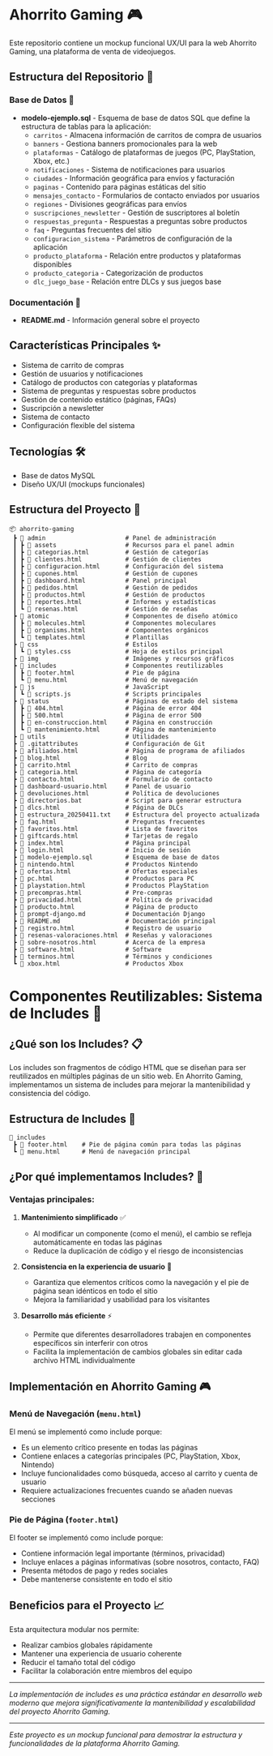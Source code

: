# Ahorrito Gaming 🎮

Este repositorio contiene un mockup funcional UX/UI para la web Ahorrito Gaming, una plataforma de venta de videojuegos.

## Estructura del Repositorio 📁

### Base de Datos 💾

- **modelo-ejemplo.sql** - Esquema de base de datos SQL que define la estructura de tablas para la aplicación:
  - `carritos` - Almacena información de carritos de compra de usuarios
  - `banners` - Gestiona banners promocionales para la web
  - `plataformas` - Catálogo de plataformas de juegos (PC, PlayStation, Xbox, etc.)
  - `notificaciones` - Sistema de notificaciones para usuarios
  - `ciudades` - Información geográfica para envíos y facturación
  - `paginas` - Contenido para páginas estáticas del sitio
  - `mensajes_contacto` - Formularios de contacto enviados por usuarios
  - `regiones` - Divisiones geográficas para envíos
  - `suscripciones_newsletter` - Gestión de suscriptores al boletín
  - `respuestas_pregunta` - Respuestas a preguntas sobre productos
  - `faq` - Preguntas frecuentes del sitio
  - `configuracion_sistema` - Parámetros de configuración de la aplicación
  - `producto_plataforma` - Relación entre productos y plataformas disponibles
  - `producto_categoria` - Categorización de productos
  - `dlc_juego_base` - Relación entre DLCs y sus juegos base

### Documentación 📄

- **README.md** - Información general sobre el proyecto

## Características Principales ✨

- Sistema de carrito de compras
- Gestión de usuarios y notificaciones
- Catálogo de productos con categorías y plataformas
- Sistema de preguntas y respuestas sobre productos
- Gestión de contenido estático (páginas, FAQs)
- Suscripción a newsletter
- Sistema de contacto
- Configuración flexible del sistema

## Tecnologías 🛠️

- Base de datos MySQL
- Diseño UX/UI (mockups funcionales)

## Estructura del Proyecto 📂

```
📦 ahorrito-gaming
 ┣ 📂 admin                      # Panel de administración
 ┃ ┣ 📂 assets                   # Recursos para el panel admin
 ┃ ┣ 📄 categorias.html          # Gestión de categorías
 ┃ ┣ 📄 clientes.html            # Gestión de clientes
 ┃ ┣ 📄 configuracion.html       # Configuración del sistema
 ┃ ┣ 📄 cupones.html             # Gestión de cupones
 ┃ ┣ 📄 dashboard.html           # Panel principal
 ┃ ┣ 📄 pedidos.html             # Gestión de pedidos
 ┃ ┣ 📄 productos.html           # Gestión de productos
 ┃ ┣ 📄 reportes.html            # Informes y estadísticas
 ┃ ┗ 📄 resenas.html             # Gestión de reseñas
 ┣ 📂 atomic                     # Componentes de diseño atómico
 ┃ ┣ 📄 molecules.html           # Componentes moleculares
 ┃ ┣ 📄 organisms.html           # Componentes orgánicos
 ┃ ┗ 📄 templates.html           # Plantillas
 ┣ 📂 css                        # Estilos
 ┃ ┗ 📄 styles.css               # Hoja de estilos principal
 ┣ 📂 img                        # Imágenes y recursos gráficos
 ┣ 📂 includes                   # Componentes reutilizables
 ┃ ┣ 📄 footer.html              # Pie de página
 ┃ ┗ 📄 menu.html                # Menú de navegación
 ┣ 📂 js                         # JavaScript
 ┃ ┗ 📄 scripts.js               # Scripts principales
 ┣ 📂 status                     # Páginas de estado del sistema
 ┃ ┣ 📄 404.html                 # Página de error 404
 ┃ ┣ 📄 500.html                 # Página de error 500
 ┃ ┣ 📄 en-construccion.html     # Página en construcción
 ┃ ┗ 📄 mantenimiento.html       # Página de mantenimiento
 ┣ 📂 utils                      # Utilidades
 ┣ 📄 .gitattributes             # Configuración de Git
 ┣ 📄 afiliados.html             # Página de programa de afiliados
 ┣ 📄 blog.html                  # Blog
 ┣ 📄 carrito.html               # Carrito de compras
 ┣ 📄 categoria.html             # Página de categoría
 ┣ 📄 contacto.html              # Formulario de contacto
 ┣ 📄 dashboard-usuario.html     # Panel de usuario
 ┣ 📄 devoluciones.html          # Política de devoluciones
 ┣ 📄 directorios.bat            # Script para generar estructura
 ┣ 📄 dlcs.html                  # Página de DLCs
 ┣ 📄 estructura_20250411.txt    # Estructura del proyecto actualizada
 ┣ 📄 faq.html                   # Preguntas frecuentes
 ┣ 📄 favoritos.html             # Lista de favoritos
 ┣ 📄 giftcards.html             # Tarjetas de regalo
 ┣ 📄 index.html                 # Página principal
 ┣ 📄 login.html                 # Inicio de sesión
 ┣ 📄 modelo-ejemplo.sql         # Esquema de base de datos
 ┣ 📄 nintendo.html              # Productos Nintendo
 ┣ 📄 ofertas.html               # Ofertas especiales
 ┣ 📄 pc.html                    # Productos para PC
 ┣ 📄 playstation.html           # Productos PlayStation
 ┣ 📄 precompras.html            # Pre-compras
 ┣ 📄 privacidad.html            # Política de privacidad
 ┣ 📄 producto.html              # Página de producto
 ┣ 📄 prompt-django.md           # Documentación Django
 ┣ 📄 README.md                  # Documentación principal
 ┣ 📄 registro.html              # Registro de usuario
 ┣ 📄 resenas-valoraciones.html  # Reseñas y valoraciones
 ┣ 📄 sobre-nosotros.html        # Acerca de la empresa
 ┣ 📄 software.html              # Software
 ┣ 📄 terminos.html              # Términos y condiciones
 ┗ 📄 xbox.html                  # Productos Xbox

```

# Componentes Reutilizables: Sistema de Includes 🧩

## ¿Qué son los Includes? 📋

Los includes son fragmentos de código HTML que se diseñan para ser reutilizados en múltiples páginas de un sitio web. En Ahorrito Gaming, implementamos un sistema de includes para mejorar la mantenibilidad y consistencia del código.

## Estructura de Includes 📂

```
📂 includes
 ┣ 📄 footer.html    # Pie de página común para todas las páginas
 ┗ 📄 menu.html      # Menú de navegación principal
```

## ¿Por qué implementamos Includes? 🤔

### Ventajas principales:

1. **Mantenimiento simplificado** ✅
   - Al modificar un componente (como el menú), el cambio se refleja automáticamente en todas las páginas
   - Reduce la duplicación de código y el riesgo de inconsistencias

2. **Consistencia en la experiencia de usuario** 🔄
   - Garantiza que elementos críticos como la navegación y el pie de página sean idénticos en todo el sitio
   - Mejora la familiaridad y usabilidad para los visitantes

3. **Desarrollo más eficiente** ⚡
   - Permite que diferentes desarrolladores trabajen en componentes específicos sin interferir con otros
   - Facilita la implementación de cambios globales sin editar cada archivo HTML individualmente

## Implementación en Ahorrito Gaming 🎮

### Menú de Navegación (`menu.html`)

El menú se implementó como include porque:
- Es un elemento crítico presente en todas las páginas
- Contiene enlaces a categorías principales (PC, PlayStation, Xbox, Nintendo)
- Incluye funcionalidades como búsqueda, acceso al carrito y cuenta de usuario
- Requiere actualizaciones frecuentes cuando se añaden nuevas secciones

### Pie de Página (`footer.html`)

El footer se implementó como include porque:
- Contiene información legal importante (términos, privacidad)
- Incluye enlaces a páginas informativas (sobre nosotros, contacto, FAQ)
- Presenta métodos de pago y redes sociales
- Debe mantenerse consistente en todo el sitio

## Beneficios para el Proyecto 📈

Esta arquitectura modular nos permite:
- Realizar cambios globales rápidamente
- Mantener una experiencia de usuario coherente
- Reducir el tamaño total del código
- Facilitar la colaboración entre miembros del equipo

---

*La implementación de includes es una práctica estándar en desarrollo web moderno que mejora significativamente la mantenibilidad y escalabilidad del proyecto Ahorrito Gaming.*


---

*Este proyecto es un mockup funcional para demostrar la estructura y funcionalidades de la plataforma Ahorrito Gaming.*
